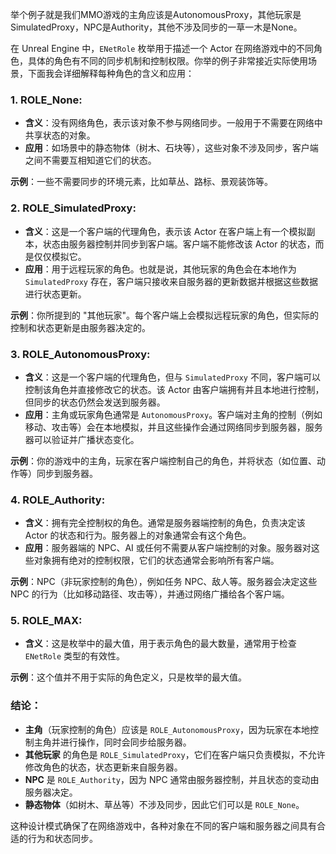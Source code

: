 举个例子就是我们MMO游戏的主角应该是AutonomousProxy，其他玩家是SimulatedProxy，NPC是Authority，其他不涉及同步的一草一木是None。

在 Unreal Engine 中，`ENetRole` 枚举用于描述一个 Actor 在网络游戏中的不同角色，具体的角色有不同的同步机制和控制权限。你举的例子非常接近实际使用场景，下面我会详细解释每种角色的含义和应用：

### 1. **ROLE_None**:

- **含义**：没有网络角色，表示该对象不参与网络同步。一般用于不需要在网络中共享状态的对象。
- **应用**：如场景中的静态物体（树木、石块等），这些对象不涉及同步，客户端之间不需要互相知道它们的状态。

**示例**：一些不需要同步的环境元素，比如草丛、路标、景观装饰等。

### 2. **ROLE_SimulatedProxy**:

- **含义**：这是一个客户端的代理角色，表示该 Actor 在客户端上有一个模拟副本，状态由服务器控制并同步到客户端。客户端不能修改该 Actor 的状态，而是仅仅模拟它。
- **应用**：用于远程玩家的角色。也就是说，其他玩家的角色会在本地作为 `SimulatedProxy` 存在，客户端只接收来自服务器的更新数据并根据这些数据进行状态更新。

**示例**：你所提到的 "其他玩家"。每个客户端上会模拟远程玩家的角色，但实际的控制和状态更新是由服务器决定的。

### 3. **ROLE_AutonomousProxy**:

- **含义**：这是一个客户端的代理角色，但与 `SimulatedProxy` 不同，客户端可以控制该角色并直接修改它的状态。该 Actor 由客户端拥有并且本地进行控制，但同步的状态仍然会发送到服务器。
- **应用**：主角或玩家角色通常是 `AutonomousProxy`。客户端对主角的控制（例如移动、攻击等）会在本地模拟，并且这些操作会通过网络同步到服务器，服务器可以验证并广播状态变化。

**示例**：你的游戏中的主角，玩家在客户端控制自己的角色，并将状态（如位置、动作等）同步到服务器。

### 4. **ROLE_Authority**:

- **含义**：拥有完全控制权的角色。通常是服务器端控制的角色，负责决定该 Actor 的状态和行为。服务器上的对象通常会有这个角色。
- **应用**：服务器端的 NPC、AI 或任何不需要从客户端控制的对象。服务器对这些对象拥有绝对的控制权限，它们的状态通常会影响所有客户端。

**示例**：NPC（非玩家控制的角色），例如任务 NPC、敌人等。服务器会决定这些 NPC 的行为（比如移动路径、攻击等），并通过网络广播给各个客户端。

### 5. **ROLE_MAX**:

- **含义**：这是枚举中的最大值，用于表示角色的最大数量，通常用于检查 `ENetRole` 类型的有效性。

**示例**：这个值并不用于实际的角色定义，只是枚举的最大值。

### 结论：

- **主角**（玩家控制的角色）应该是 `ROLE_AutonomousProxy`，因为玩家在本地控制主角并进行操作，同时会同步给服务器。
- **其他玩家** 的角色是 `ROLE_SimulatedProxy`，它们在客户端只负责模拟，不允许修改角色的状态，状态更新来自服务器。
- **NPC** 是 `ROLE_Authority`，因为 NPC 通常由服务器控制，并且状态的变动由服务器决定。
- **静态物体**（如树木、草丛等）不涉及同步，因此它们可以是 `ROLE_None`。

这种设计模式确保了在网络游戏中，各种对象在不同的客户端和服务器之间具有合适的行为和状态同步。